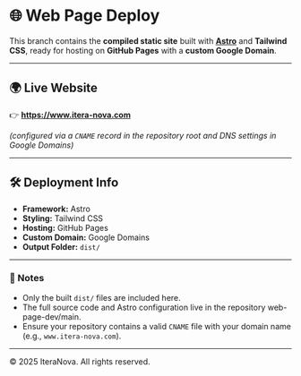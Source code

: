 # 🌐 Web Page Deploy

This branch contains the **compiled static site** built with **[Astro](https://astro.build/)** and **Tailwind CSS**, ready for hosting on **GitHub Pages** with a **custom Google Domain**.

---

## 🌍 Live Website

👉 **https://www.itera-nova.com**

*(configured via a `CNAME` record in the repository root and DNS settings in Google Domains)*

---

## 🛠️ Deployment Info

- **Framework:** Astro  
- **Styling:** Tailwind CSS  
- **Hosting:** GitHub Pages  
- **Custom Domain:** Google Domains  
- **Output Folder:** `dist/`  

---

### 🔸 Notes
- Only the built `dist/` files are included here.  
- The full source code and Astro configuration live in the repository web-page-dev/main.  
- Ensure your repository contains a valid `CNAME` file with your domain name (e.g., `www.itera-nova.com`).

---

© 2025 IteraNova. All rights reserved.
